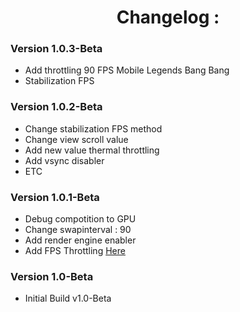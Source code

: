 <h1 align="center">Changelog :</h1>

### Version 1.0.3-Beta

- Add throttling 90 FPS Mobile Legends Bang Bang
- Stabilization FPS

### Version 1.0.2-Beta

- Change stabilization FPS method
- Change view scroll value
- Add new value thermal throttling
- Add vsync disabler
- ETC

### Version 1.0.1-Beta

- Debug compotition to GPU
- Change swapinterval : 90
- Add render engine enabler
- Add FPS Throttling [Here](https://developer.android.com/games/gamemode/gamemode-interventions#fps_throttling)

### Version 1.0-Beta

- Initial Build v1.0-Beta
